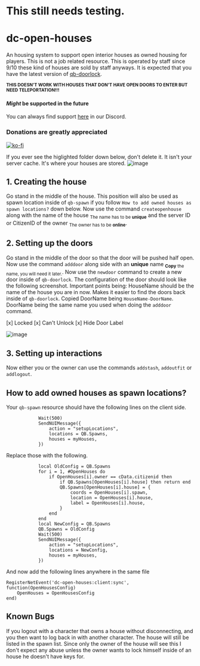 # This still needs testing.

# dc-open-houses

An housing system to support open interior houses as owned housing for players.
This is not a job related resource. This is operated by staff since 9/10 these kind of houses are sold by staff anyways.
It is expected that you have the latest version of [qb-doorlock](https://github.com/qbcore-framework/qb-doorlock).

<sub>**THIS DOESN'T WORK WITH HOUSES THAT DON'T HAVE OPEN DOORS TO ENTER BUT NEED TELEPORTATION!!!**</sub>

#### *Might* be supported in the future

You can always find support [here](https://discord.gg/SqRsSsSskg) in our Discord.
### Donations are **greatly** appreciated
[![ko-fi](https://ko-fi.com/img/githubbutton_sm.svg)](https://ko-fi.com/N4N4BE29E)

If you ever see the higlighted folder down below, don't delete it. It isn't your server cache. It's where your houses are stored.
![image](https://media.discordapp.net/attachments/967850345306914826/980229979864436786/unknown.png?width=120&height=63)

## 1. Creating the house

Go stand in the middle of the house. This position will also be used as spawn location inside of `qb-spawn` if you follow `How to add owned houses as spawn locations?` down below.
Now use the command `createopenhouse` along with the name of the house <sub>The name has to be **unique**</sub> and the server ID or CitizenID of the owner <sub>The owner has to be **online**</sub>.

## 2. Setting up the doors

Go stand in the middle of the door so that the door will be pushed half open. Now use the command `adddoor` along side with an **unique** name <sub>**Copy** the name, you will need it later.</sub>. Now use the `newdoor` command to create a new door inside of `qb-doorlock`. The configuration of the door should look like the following screenshot. Important points being: HouseName should be the name of the house you are in now. Makes it easier to find the doors back inside of `qb-doorlock`. Copied DoorName being `HouseName-DoorName`. DoorName being the same name you used when doing the `adddoor` command.

[x] Locked
[x] Can't Unlock
[x] Hide Door Label

![image](https://cdn.discordapp.com/attachments/967850345306914826/979872034278498344/unknown.png)

## 3. Setting up interactions

Now either you or the owner can use the commands `addstash`, `addoutfit` or `addlogout`.

## How to add owned houses as spawn locations?

Your `qb-spawn` resource should have the following lines on the client side.

```
            Wait(500)
            SendNUIMessage({
                action = "setupLocations",
                locations = QB.Spawns,
                houses = myHouses,
            })
```

Replace those with the following.

```
            local OldConfig = QB.Spawns
            for i = 1, #OpenHouses do
                if OpenHouses[i].owner == cData.citizenid then
                    if QB.Spawns[OpenHouses[i].house] then return end
                    QB.Spawns[OpenHouses[i].house] = {
                        coords = OpenHouses[i].spawn,
                        location = OpenHouses[i].house,
                        label = OpenHouses[i].house,
                    }
                end
            end
            local NewConfig = QB.Spawns
            QB.Spawns = OldConfig
            Wait(500)
            SendNUIMessage({
                action = "setupLocations",
                locations = NewConfig,
                houses = myHouses,
            })
```

And now add the following lines anywhere in the same file

```
RegisterNetEvent('dc-open-houses:client:sync', function(OpenHousesConfig)
    OpenHouses = OpenHousesConfig
end)
```

## Known Bugs

If you logout with a character that owns a house without disconnecting, and you then want to log back in with another character. The house will still be listed in the spawn list. Since only the owner of the house will see this I don't expect any abuse unless the owner wants to lock himself inside of an house he doesn't have keys for.

